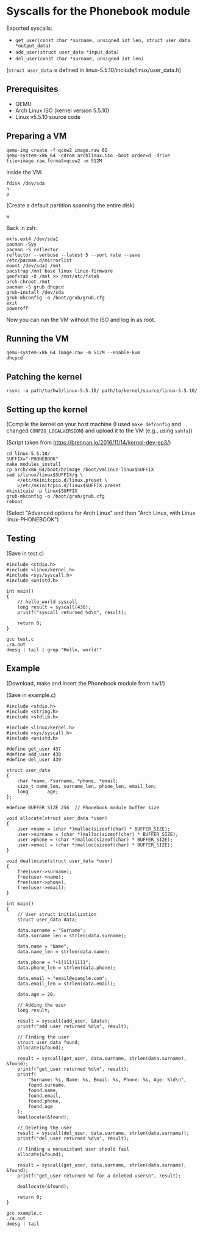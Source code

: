 # Syscalls for the Phonebook module

Exported syscalls:
* `get_user(const char *surname, unsigned int len, struct user_data *output_data)`
* `add_user(struct user_data *input_data)`
* `del_user(const char *surname, unsigned int len)`

(`struct user_data` is defined in linux-5.5.10/include/linux/user_data.h)


## Prerequisites
* QEMU
* Arch Linux ISO (kernel version 5.5.10)
* Linux v5.5.10 source code

## Preparing a VM
```
qemu-img create -f qcow2 image.raw 6G
qemu-system-x86_64 -cdrom archlinux.iso -boot order=d -drive file=image.raw,format=qcow2 -m 512M
```

Inside the VM:
```
fdisk /dev/sda
n
p
```
(Create a default partition spanning the entire disk)
```
w
```

Back in zsh:
```
mkfs.ext4 /dev/sda1
pacman -Syy
pacman -S reflector
reflector --verbose --latest 5 --sort rate --save /etc/pacman.d/mirrorlist
mount /dev/sda1 /mnt
pacstrap /mnt base linux linux-firmware
genfstab -U /mnt >> /mnt/etc/fstab
arch-chroot /mnt
pacman -S grub dhcpcd
grub-install /dev/sda
grub-mkconfig -o /boot/grub/grub.cfg
exit
poweroff
```

Now you can run the VM without the ISO and log in as root.

## Running the VM
```
qemu-system-x86_64 image.raw -m 512M --enable-kvm
dhcpcd
```

## Patching the kernel
```
rsync -a path/to/hw3/linux-5.5.10/ path/to/kernel/source/linux-5.5.10/
```

## Setting up the kernel
(Compile the kernel on your host machine (I used `make defconfig` and changed `CONFIG_LOCALVERSION`) and upload it to the VM (e.g., using `sshfs`))

(Script taken from https://brennan.io/2016/11/14/kernel-dev-ep3/)
```
cd linux-5.5.10/
SUFFIX="-PHONEBOOK"
make modules_install
cp arch/x86_64/boot/bzImage /boot/vmlinuz-linux$SUFFIX
sed s/linux/linux$SUFFIX/g \
    </etc/mkinitcpio.d/linux.preset \
    >/etc/mkinitcpio.d/linux$SUFFIX.preset
mkinitcpio -p linux$SUFFIX
grub-mkconfig -o /boot/grub/grub.cfg
reboot
```

(Select "Advanced options for Arch Linux" and then "Arch Linux, with Linux linux-PHONEBOOK")

## Testing
(Save in test.c)

```
#include <stdio.h>
#include <linux/kernel.h>
#include <sys/syscall.h>
#include <unistd.h>

int main()
{
    // hello_world syscall
    long result = syscall(436);
    printf("syscall returned %d\n", result);

    return 0;
}
```

```
gcc test.c
./a.out
dmesg | tail | grep "Hello, world!"
```

## Example
(Download, make and insert the Phonebook module from hw1/)

(Save in example.c)
```
#include <stdio.h>
#include <string.h>
#include <stdlib.h>

#include <linux/kernel.h>
#include <sys/syscall.h>
#include <unistd.h>

#define get_user 437
#define add_user 438
#define del_user 439

struct user_data
{
	char *name, *surname, *phone, *email;
	size_t name_len, surname_len, phone_len, email_len;
	long       age;
};

#define BUFFER_SIZE 256  // Phonebook module buffer size

void allocate(struct user_data *user)
{
	user->name = (char *)malloc(sizeof(char) * BUFFER_SIZE);
	user->surname = (char *)malloc(sizeof(char) * BUFFER_SIZE);
	user->phone = (char *)malloc(sizeof(char) * BUFFER_SIZE);
	user->email = (char *)malloc(sizeof(char) * BUFFER_SIZE);
}

void deallocate(struct user_data *user)
{
	free(user->surname);
	free(user->name);
	free(user->phone);
	free(user->email);
}

int main()
{
	// User struct initialization
	struct user_data data;

	data.surname = "Surname";
	data.surname_len = strlen(data.surname);

	data.name = "Name";
	data.name_len = strlen(data.name);

	data.phone = "+1(111)1111";
	data.phone_len = strlen(data.phone);

	data.email = "email@example.com";
	data.email_len = strlen(data.email);

	data.age = 20;

	// Adding the user
	long result;

	result = syscall(add_user, &data);
	printf("add_user returned %d\n", result);

	// Finding the user
	struct user_data found;
	allocate(&found);

	result = syscall(get_user, data.surname, strlen(data.surname), &found);
	printf("get_user returned %d\n", result);
	printf(
		"Surname: %s, Name: %s, Email: %s, Phone: %s, Age: %ld\n",
		found.surname,
		found.name,
		found.email,
		found.phone,
		found.age
	);
	deallocate(&found);

	// Deleting the user
	result = syscall(del_user, data.surname, strlen(data.surname));
	printf("del_user returned %d\n", result);

	// Finding a nonexistant user should fail
	allocate(&found);

	result = syscall(get_user, data.surname, strlen(data.surname), &found);
	printf("get_user returned %d for a deleted user\n", result);

	deallocate(&found);

	return 0;
}
```

```
gcc example.c
./a.out
dmesg | tail
```
